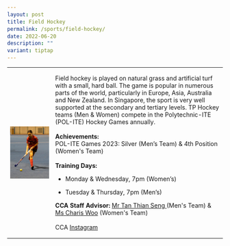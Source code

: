 ```yaml
---
layout: post
title: Field Hockey
permalink: /sports/field-hockey/
date: 2022-06-20
description: ""
variant: tiptap
---
```

<table style="minWidth: 50px">
<colgroup>
<col>
<col>
</colgroup>
<tbody>
<tr>
<td rowspan="1" colspan="1">
<div class="isomer-image-wrapper">
<img style="display:block;margin-left:auto;margin-right:auto;" height="auto" width="100%" alt="Field Hockey" src="/images/Sports/FIELD HOCKEY.png">
</div>
</td>
<td rowspan="1" colspan="1">
<p>Field hockey is played on natural grass and artificial turf with a small,
hard ball. The game is popular in numerous parts of the world, particularly
in Europe, Asia, Australia and New Zealand. In Singapore, the sport is
very well supported at the secondary and tertiary levels. TP Hockey teams
(Men &amp; Women) compete in the Polytechnic-ITE (POL-ITE) Hockey Games
annually.
<br>
<br><strong>Achievements:</strong>
<br>POL-ITE Games 2023: Silver (Men’s Team) &amp; 4th Position (Women's Team)
<br>
<br><strong>Training Days:</strong>
<br>
</p>
<ul data-tight="true" class="tight">
<li>
<p>Monday &amp; Wednesday, 7pm (Women’s)</p>
</li>
<li>
<p>Tuesday &amp; Thursday, 7pm (Men’s)</p>
</li>
</ul>
<p></p>
<p><strong>CCA Staff Advisor:</strong>  <a href="mailto:Tan_Thian_Seng@tp.edu.sg" rel="noopener noreferrer nofollow" target="_blank">Mr Tan Thian Seng </a>(Men's Team)
&amp; <a href="mailto:Charis_Woo@tp.edu.sg" rel="noopener noreferrer nofollow" target="_blank">Ms Charis Woo</a> (Women's
Team)
<br>
<br>CCA <a href="https://www.instagram.com/tphockey_rays" rel="noopener noreferrer nofollow" target="_blank">Instagram</a>
</p>
</td>
</tr>
</tbody>
</table>
<p></p>